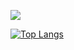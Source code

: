 <a href="https://opgc.me/#/users/HyeonMunJeong" target="_blank"><img src="https://api.opgc.me/githubs/users/HyeonMunJeong/tag/?theme=basic" /></a>

[![Top Langs](https://github-readme-stats.vercel.app/api/top-langs/?username=HyeonMunJeong)](https://github.com/HyeonMunJeong/github-readme-stats)
